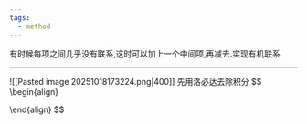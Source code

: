 ```yaml
---
tags:
  - method
---
```

有时候每项之间几乎没有联系,这时可以加上一个中间项,再减去.实现有机联系

---
![[Pasted image 20251018173224.png|400]]
先用洛必达去除积分
$$
\begin{align}

\end{align}
$$